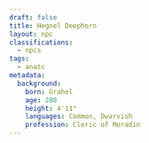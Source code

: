 ```yaml
---
draft: false
title: Hegnel Deephorn
layout: npc
classifications:
  - npcs
tags:
  - anatc
metadata:
  background:
    born: Grahel
    age: 288
    height: 4'11"
    languages: Common, Dwarvish
    profession: Cleric of Moradin
---
```

